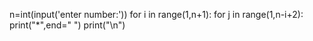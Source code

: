 n=int(input('enter number:'))
for i in range(1,n+1):
    for j in range(1,n-i+2):
        print("*",end=" ")
    print("\n")
